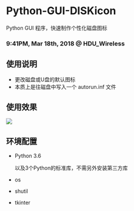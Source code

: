 # Python-GUI-DISKicon
Python GUI 程序，快速制作个性化磁盘图标

### 9:41PM, Mar 18th, 2018 @ HDU_Wireless

## 使用说明

* 更改磁盘或U盘的默认图标
* 本质上是往磁盘中写入一个 autorun.inf 文件

##  使用效果

![](https://raw.githubusercontent.com/Oslomayor/USB-Device-ICO/master/%E9%95%87%E9%95%BF%E7%9A%84U%E7%9B%98.PNG)

## 环境配置

* Python 3.6

  以及3个Python的标准库，不需另外安装第三方库

* os

* shutil

* tkinter
